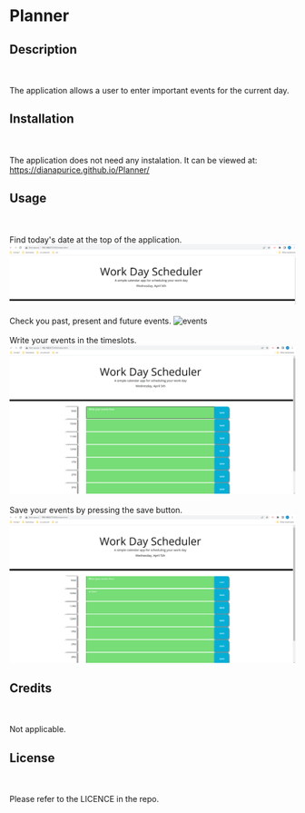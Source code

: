 # Planner

## Description

<br><br>
The application allows a user to enter important events for the current day.

## Installation

<br><br>
The application does not need any instalation.
It can be viewed at: https://dianapurice.github.io/Planner/

## Usage

<br><br>
Find today's date at the top of the application.
![today's date](assets/images/day.png)
<br><br>
Check you past, present and future events.
![events](assets/images/length.png)
<br><br>
Write your events in the timeslots.
![alt text](assets/images/write.png)
<br><br>
Save your events by pressing the save button.
![alt text](assets/images/save.png)

## Credits

<br><br>
Not applicable.

## License

<br><br>
Please refer to the LICENCE in the repo.
